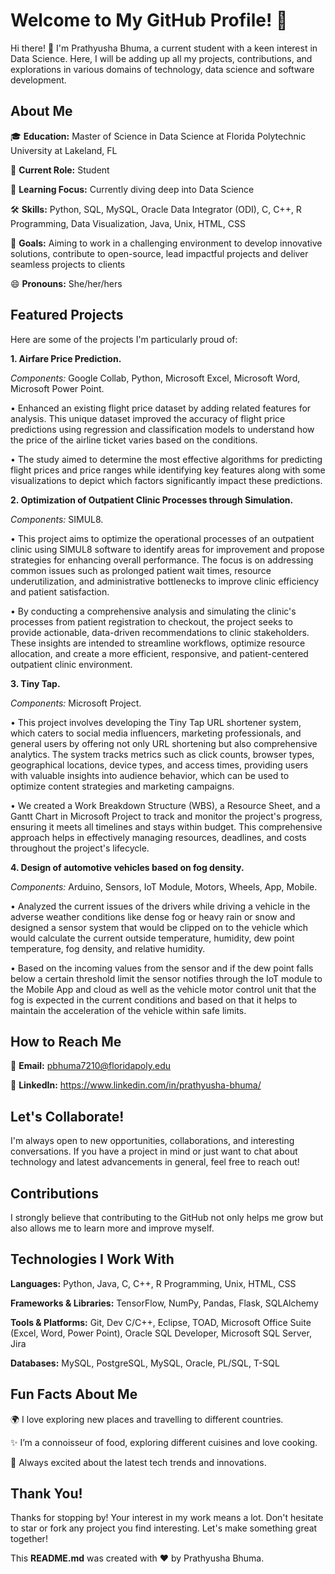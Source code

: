 # Welcome to My GitHub Profile! 🎉


Hi there! 👋 I'm Prathyusha Bhuma, a current student with a keen interest in Data Science. Here, I will be adding up all my projects, contributions, and explorations in various domains of technology, data science and software development.



## About Me

🎓 **Education:** Master of Science in Data Science at Florida Polytechnic University at Lakeland, FL

💼 **Current Role:** Student

🌱 **Learning Focus:** Currently diving deep into Data Science

🛠 **Skills:** Python, SQL, MySQL, Oracle Data Integrator (ODI), C, C++, R Programming, Data Visualization, Java, Unix, HTML, CSS

🎯 **Goals:** Aiming to work in a challenging environment to develop innovative solutions, contribute to open-source, lead impactful projects and deliver seamless projects to clients

😄 **Pronouns:** She/her/hers



## Featured Projects

Here are some of the projects I'm particularly proud of:

**1. Airfare Price Prediction.**

_Components:_ Google Collab, Python, Microsoft Excel, Microsoft Word, Microsoft Power Point.

• Enhanced an existing flight price dataset by adding related features for analysis. This unique dataset improved the accuracy of flight price predictions using regression and classification models to understand how the price of the airline ticket varies based on the conditions.

• The study aimed to determine the most effective algorithms for predicting flight prices and price ranges while identifying key features along with some visualizations to depict which factors significantly impact these predictions.


**2. Optimization of Outpatient Clinic Processes through Simulation.**

_Components:_ SIMUL8.

• This project aims to optimize the operational processes of an outpatient clinic using SIMUL8 software to identify areas for improvement and propose strategies for enhancing overall performance. The focus is on addressing common issues such as prolonged patient wait times, resource underutilization, and administrative bottlenecks to improve clinic efficiency and patient satisfaction.

• By conducting a comprehensive analysis and simulating the clinic's processes from patient registration to checkout, the project seeks to provide actionable, data-driven recommendations to clinic stakeholders. These insights are intended to streamline workflows, optimize resource allocation, and create a more efficient, responsive, and patient-centered outpatient clinic environment.


**3. Tiny Tap.**

_Components:_ Microsoft Project.

• This project involves developing the Tiny Tap URL shortener system, which caters to social media influencers, marketing professionals, and general users by offering not only URL shortening but also comprehensive analytics. The system tracks metrics such as click counts, browser types, geographical locations, device types, and access times, providing users with valuable insights into audience behavior, which can be used to optimize content strategies and marketing campaigns.

• We created a Work Breakdown Structure (WBS), a Resource Sheet, and a Gantt Chart in Microsoft Project to track and monitor the project's progress, ensuring it meets all timelines and stays within budget. This comprehensive approach helps in effectively managing resources, deadlines, and costs throughout the project's lifecycle.


**4. Design of automotive vehicles based on fog density.**

_Components:_ Arduino, Sensors, IoT Module, Motors, Wheels, App, Mobile.

• Analyzed the current issues of the drivers while driving a vehicle in the adverse weather conditions like dense fog or heavy rain or snow and designed a sensor system that would be clipped on to the vehicle which would calculate the current outside temperature, humidity, dew point temperature, fog density, and relative humidity.

• Based on the incoming values from the sensor and if the dew point falls below a certain threshold limit the sensor notifies through the IoT module to the Mobile App and cloud as well as the vehicle motor control unit that the fog is expected in the current conditions and based on that it helps to maintain the acceleration of the vehicle within safe limits.



## How to Reach Me

📧 **Email:** pbhuma7210@floridapoly.edu

💼 **LinkedIn:** https://www.linkedin.com/in/prathyusha-bhuma/



## Let's Collaborate!

I'm always open to new opportunities, collaborations, and interesting conversations. If you have a project in mind or just want to chat about technology and latest advancements in general, feel free to reach out!



## Contributions

I strongly believe that contributing to the GitHub not only helps me grow but also allows me to learn more and improve myself.



## Technologies I Work With

**Languages:** Python, Java, C, C++, R Programming, Unix, HTML, CSS

**Frameworks & Libraries:** TensorFlow, NumPy, Pandas, Flask, SQLAlchemy

**Tools & Platforms:** Git, Dev C/C++, Eclipse, TOAD, Microsoft Office Suite (Excel, Word, Power Point), Oracle SQL Developer, Microsoft SQL Server, Jira

**Databases:** MySQL, PostgreSQL, MySQL, Oracle, PL/SQL, T-SQL



## Fun Facts About Me

🌍 I love exploring new places and travelling to different countries.

✨ I’m a connoisseur of food, exploring different cuisines and love cooking.

🚀 Always excited about the latest tech trends and innovations.



## Thank You!

Thanks for stopping by! Your interest in my work means a lot. Don't hesitate to star or fork any project you find interesting. Let's make something great together!

This **README.md** was created with ❤️ by Prathyusha Bhuma.
